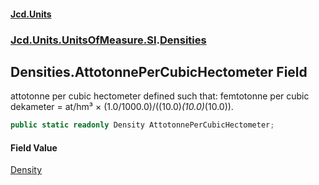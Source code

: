 #### [Jcd.Units](index.md 'index')
### [Jcd.Units.UnitsOfMeasure.SI](Jcd.Units.UnitsOfMeasure.SI.md 'Jcd.Units.UnitsOfMeasure.SI').[Densities](Densities.md 'Jcd.Units.UnitsOfMeasure.SI.Densities')

## Densities.AttotonnePerCubicHectometer Field

attotonne per cubic hectometer defined such that: femtotonne per cubic dekameter = at/hm³ × (1.0/1000.0)/((10.0)*(10.0)*(10.0)).

```csharp
public static readonly Density AttotonnePerCubicHectometer;
```

#### Field Value
[Density](Density.md 'Jcd.Units.UnitTypes.Density')